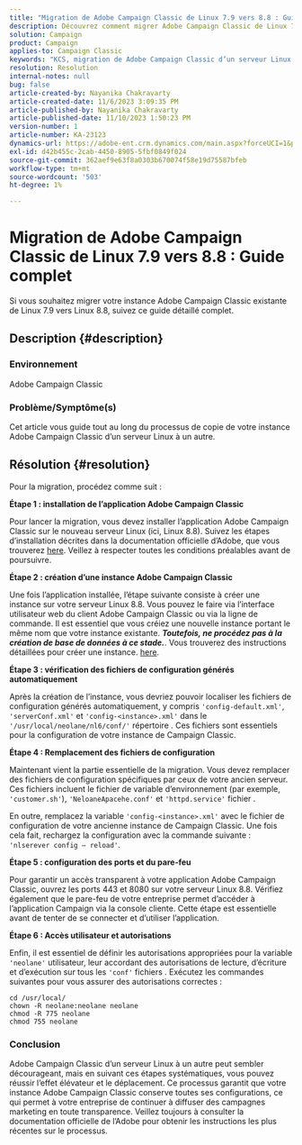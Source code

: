 ```yaml
---
title: "Migration de Adobe Campaign Classic de Linux 7.9 vers 8.8 : Guide complet"
description: Découvrez comment migrer Adobe Campaign Classic de Linux 7.9 à 8.8 dans ce guide complet.
solution: Campaign
product: Campaign
applies-to: Campaign Classic
keywords: "KCS, migration de Adobe Campaign Classic d’un serveur Linux à un autre, ACC,"
resolution: Resolution
internal-notes: null
bug: false
article-created-by: Nayanika Chakravarty
article-created-date: 11/6/2023 3:09:35 PM
article-published-by: Nayanika Chakravarty
article-published-date: 11/10/2023 1:50:23 PM
version-number: 1
article-number: KA-23123
dynamics-url: https://adobe-ent.crm.dynamics.com/main.aspx?forceUCI=1&pagetype=entityrecord&etn=knowledgearticle&id=6565317c-b67c-ee11-8179-6045bd006295
exl-id: d42b455c-2cab-4450-8905-5fbf0849f024
source-git-commit: 362aef9e63f8a0303b670074f58e19d75587bfeb
workflow-type: tm+mt
source-wordcount: '503'
ht-degree: 1%

---
```


# Migration de Adobe Campaign Classic de Linux 7.9 vers 8.8 : Guide complet


Si vous souhaitez migrer votre instance Adobe Campaign Classic existante de Linux 7.9 vers Linux 8.8, suivez ce guide détaillé complet.

## Description {#description}


### Environnement

Adobe Campaign Classic

### Problème/Symptôme(s)

Cet article vous guide tout au long du processus de copie de votre instance Adobe Campaign Classic d’un serveur Linux à un autre.


## Résolution {#resolution}


Pour la migration, procédez comme suit :

<b>Étape 1 : installation de l’application Adobe Campaign Classic</b>

Pour lancer la migration, vous devez installer l’application Adobe Campaign Classic sur le nouveau serveur Linux (ici, Linux 8.8). Suivez les étapes d’installation décrites dans la documentation officielle d’Adobe, que vous trouverez [here](https://experienceleague.adobe.com/docs/campaign-classic/using/installing-campaign-classic/install-campaign-on-prem/installing-campaign-in-linux-/prerequisites-of-campaign-installation-in-linux.html?lang=en). Veillez à respecter toutes les conditions préalables avant de poursuivre.

<b>Étape 2 : création d’une instance Adobe Campaign Classic</b>

Une fois l’application installée, l’étape suivante consiste à créer une instance sur votre serveur Linux 8.8. Vous pouvez le faire via l’interface utilisateur web du client Adobe Campaign Classic ou via la ligne de commande. Il est essentiel que vous créiez une nouvelle instance portant le même nom que votre instance existante. <b>*Toutefois, ne procédez pas à la création de base de données à ce stade.</b>*. Vous trouverez des instructions détaillées pour créer une instance. [here](https://experienceleague.adobe.com/docs/campaign-classic/using/installing-campaign-classic/appendices/command-lines.html?lang=en#creating-an-instance).

<b>Étape 3 : vérification des fichiers de configuration générés automatiquement</b>

Après la création de l’instance, vous devriez pouvoir localiser les fichiers de configuration générés automatiquement, y compris `'config-default.xml'`, `'serverConf.xml'` et `'config-<instance>.xml'` dans le `'/usr/local/neolane/nl6/conf/'` répertoire . Ces fichiers sont essentiels pour la configuration de votre instance de Campaign Classic.

<b>Étape 4 : Remplacement des fichiers de configuration</b>

Maintenant vient la partie essentielle de la migration. Vous devez remplacer des fichiers de configuration spécifiques par ceux de votre ancien serveur. Ces fichiers incluent le fichier de variable d’environnement (par exemple, `'customer.sh'`), `'NeloaneApacehe.conf'` et `'httpd.service'` fichier .

En outre, remplacez la variable `'config-<instance>.xml'` avec le fichier de configuration de votre ancienne instance de Campaign Classic. Une fois cela fait, rechargez la configuration avec la commande suivante : `'nlserever config – reload'`.

<b>Étape 5 : configuration des ports et du pare-feu</b>

Pour garantir un accès transparent à votre application Adobe Campaign Classic, ouvrez les ports 443 et 8080 sur votre serveur Linux 8.8. Vérifiez également que le pare-feu de votre entreprise permet d’accéder à l’application Campaign via la console cliente. Cette étape est essentielle avant de tenter de se connecter et d’utiliser l’application.

<b>Étape 6 : Accès utilisateur et autorisations</b>

Enfin, il est essentiel de définir les autorisations appropriées pour la variable `'neolane'` utilisateur, leur accordant des autorisations de lecture, d’écriture et d’exécution sur tous les `'conf'` fichiers . Exécutez les commandes suivantes pour vous assurer des autorisations correctes :


```
cd /usr/local/
chown -R neolane:neolane neolane
chmod -R 775 neolane
chmod 755 neolane
```


### Conclusion

Adobe Campaign Classic d’un serveur Linux à un autre peut sembler décourageant, mais en suivant ces étapes systématiques, vous pouvez réussir l’effet élévateur et le déplacement. Ce processus garantit que votre instance Adobe Campaign Classic conserve toutes ses configurations, ce qui permet à votre entreprise de continuer à diffuser des campagnes marketing en toute transparence. Veillez toujours à consulter la documentation officielle de l’Adobe pour obtenir les instructions les plus récentes sur le processus.
